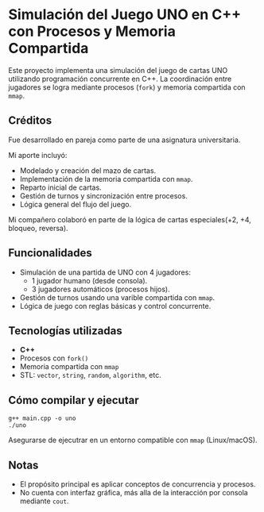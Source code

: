 # Simulación del Juego UNO en C++ con Procesos y Memoria Compartida

Este proyecto implementa una simulación del juego de cartas UNO utilizando programación concurrente en C++. La coordinación entre jugadores se logra mediante procesos (`fork`) y memoria compartida con `mmap`.

## Créditos 

Fue desarrollado en pareja como parte de una asignatura universitaria. 

Mi aporte incluyó:
 - Modelado y creación del mazo de cartas.
 - Implementación de la memoria compartida con `mmap`.
 - Reparto inicial de cartas.
 - Gestión de turnos y sincronización entre procesos.
 - Lógica general del flujo del juego.

Mi compañero colaboró en parte de la lógica de cartas especiales(+2, +4, bloqueo, reversa).

## Funcionalidades

- Simulación de una partida de UNO con 4 jugadores:
  - 1 jugador humano (desde consola).
  - 3 jugadores automáticos (procesos hijos).
- Gestión de turnos usando una varible compartida con `mmap`.
- Lógica de juego con reglas básicas y control concurrente.

## Tecnologías utilizadas

- **C++**
- Procesos con `fork()`
- Memoria compartida con `mmap`
- STL: `vector`, `string`, `random`, `algorithm`, etc.

## Cómo compilar y ejecutar

```
g++ main.cpp -o uno 
./uno

```
Asegurarse de ejecutrar en un entorno compatible con `mmap` (Linux/macOS).

## Notas

- El propósito principal es aplicar conceptos de concurrencia y procesos.
- No cuenta con interfaz gráfica, más alla de la interacción por consola mediante `cout`.
